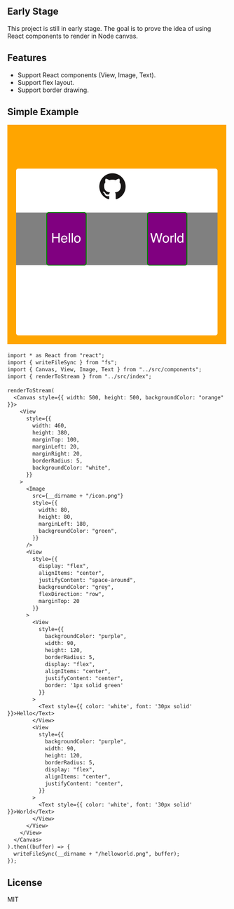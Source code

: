 ## Early Stage
This project is still in early stage. The goal is to prove the idea of using React components to render in Node canvas. 

## Features

* Support React components (View, Image, Text).
* Support flex layout.
* Support border drawing.

## Simple Example

![](./examples/helloworld.png)

```tsx
import * as React from "react";
import { writeFileSync } from "fs";
import { Canvas, View, Image, Text } from "../src/components";
import { renderToStream } from "../src/index";

renderToStream(
  <Canvas style={{ width: 500, height: 500, backgroundColor: "orange" }}>
    <View
      style={{
        width: 460,
        height: 380,
        marginTop: 100,
        marginLeft: 20,
        marginRight: 20,
        borderRadius: 5,
        backgroundColor: "white",
      }}
    >
      <Image
        src={__dirname + "/icon.png"}
        style={{
          width: 80,
          height: 80,
          marginLeft: 180,
          backgroundColor: "green",
        }}
      />
      <View
        style={{
          display: "flex",
          alignItems: "center",
          justifyContent: "space-around",
          backgroundColor: "grey",
          flexDirection: "row",
          marginTop: 20
        }}
      >
        <View
          style={{
            backgroundColor: "purple",
            width: 90,
            height: 120,
            borderRadius: 5,
            display: "flex",
            alignItems: "center",
            justifyContent: "center",
            border: '1px solid green'
          }}
        >
          <Text style={{ color: 'white', font: '30px solid' }}>Hello</Text>
        </View>
        <View
          style={{
            backgroundColor: "purple",
            width: 90,
            height: 120,
            borderRadius: 5,
            display: "flex",
            alignItems: "center",
            justifyContent: "center",
          }}
        >
          <Text style={{ color: 'white', font: '30px solid' }}>World</Text>
        </View>
      </View>
    </View>
  </Canvas>
).then((buffer) => {
  writeFileSync(__dirname + "/helloworld.png", buffer);
});

```

## License

MIT
